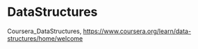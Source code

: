 # DataStructures
Coursera_DataStructures, https://www.coursera.org/learn/data-structures/home/welcome

